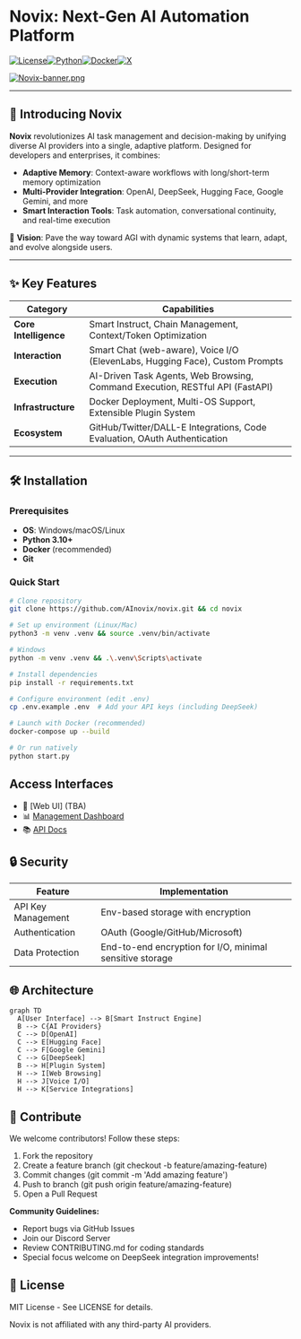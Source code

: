 # Novix: Next-Gen AI Automation Platform

[![License](https://img.shields.io/badge/License-MIT-blue?style=for-the-badge)](https://opensource.org/licenses/MIT)[![Python](https://img.shields.io/badge/Python-3.10%2B-blue?style=for-the-badge)](https://python.org)[![Docker](https://img.shields.io/badge/Docker-Ready-2496ED?style=for-the-badge\&logo=docker\&logoColor=white)](https://docker.com)[![X](https://img.shields.io/badge/X-000000?style=for-the-badge\&logo=x\&logoColor=white)](https://x.com/ainovix)

[![Novix-banner.png](https://i.postimg.cc/hG8kKqpX/Novix-banner.png)](https://postimg.cc/SXsTGH04)

***

## 🚀 Introducing Novix

**Novix** revolutionizes AI task management and decision-making by unifying diverse AI providers into a single, adaptive platform. Designed for developers and enterprises, it combines:

* **Adaptive Memory**: Context-aware workflows with long/short-term memory optimization
* **Multi-Provider Integration**: OpenAI, DeepSeek, Hugging Face, Google Gemini, and more
* **Smart Interaction Tools**: Task automation, conversational continuity, and real-time execution

🔮 **Vision**: Pave the way toward AGI with dynamic systems that learn, adapt, and evolve alongside users.

***

## ✨ Key Features

| **Category**          | **Capabilities**                                                              |
| --------------------- | ----------------------------------------------------------------------------- |
| **Core Intelligence** | Smart Instruct, Chain Management, Context/Token Optimization                  |
| **Interaction**       | Smart Chat (web-aware), Voice I/O (ElevenLabs, Hugging Face), Custom Prompts  |
| **Execution**         | AI-Driven Task Agents, Web Browsing, Command Execution, RESTful API (FastAPI) |
| **Infrastructure**    | Docker Deployment, Multi-OS Support, Extensible Plugin System                 |
| **Ecosystem**         | GitHub/Twitter/DALL-E Integrations, Code Evaluation, OAuth Authentication     |

***

## 🛠️ Installation

### Prerequisites

* **OS**: Windows/macOS/Linux
* **Python 3.10+**
* **Docker** (recommended)
* **Git**

### Quick Start

```bash
# Clone repository
git clone https://github.com/AInovix/novix.git && cd novix

# Set up environment (Linux/Mac)
python3 -m venv .venv && source .venv/bin/activate

# Windows
python -m venv .venv && .\.venv\Scripts\activate

# Install dependencies
pip install -r requirements.txt

# Configure environment (edit .env)
cp .env.example .env  # Add your API keys (including DeepSeek)

# Launch with Docker (recommended)
docker-compose up --build

# Or run natively
python start.py
```

## Access Interfaces

* 🔗 \[Web UI] (TBA)
* 📊 [Management Dashboard](project-dashboard.md)
* 📚 [API Docs](https://github.com/AInovix/Novix)

## 🔒 Security

| Feature            | Implementation                                           |
| ------------------ | -------------------------------------------------------- |
| API Key Management | Env-based storage with encryption                        |
| Authentication     | OAuth (Google/GitHub/Microsoft)                          |
| Data Protection    | End-to-end encryption for I/O, minimal sensitive storage |

## 🌐 Architecture

```mermaid
graph TD
  A[User Interface] --> B[Smart Instruct Engine]
  B --> C{AI Providers}
  C --> D[OpenAI]
  C --> E[Hugging Face]
  C --> F[Google Gemini]
  C --> G[DeepSeek]
  B --> H[Plugin System]
  H --> I[Web Browsing]
  H --> J[Voice I/O]
  H --> K[Service Integrations]
```

## 🤝 Contribute

We welcome contributors! Follow these steps:

1. Fork the repository
2. Create a feature branch (git checkout -b feature/amazing-feature)
3. Commit changes (git commit -m 'Add amazing feature')
4. Push to branch (git push origin feature/amazing-feature)
5. Open a Pull Request

**Community Guidelines:**

* Report bugs via GitHub Issues
* Join our Discord Server
* Review CONTRIBUTING.md for coding standards
* Special focus welcome on DeepSeek integration improvements!

## 📜 License

MIT License - See LICENSE for details.

Novix is not affiliated with any third-party AI providers.
